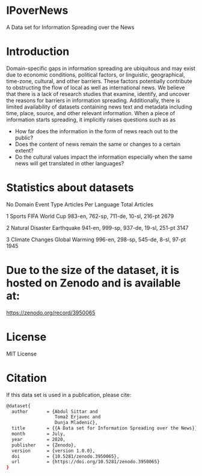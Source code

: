 # IPoverNews
A Data set for Information Spreading over the News
# Introduction
Domain-specific gaps in information spreading are ubiquitous and may exist due to economic conditions, political factors, or linguistic, geographical, time-zone, cultural, and other barriers. These factors potentially contribute to obstructing the flow of local as well as international news. We believe that there is a lack of research studies that examine, identify, and uncover the reasons for barriers in information spreading. Additionally, there is limited availability of datasets containing news text and metadata including time, place, source, and other relevant information. When a piece of information starts spreading, it implicitly raises questions such as as
- How far does the information in the form of news reach out to the public?
- Does the content of news remain the same or changes to a certain extent?
- Do the cultural values impact the information especially when the same news will get translated in other languages?

# Statistics about datasets
No     Domain               Event Type         Articles Per Language                      Total Articles

 1     Sports               FIFA World Cup     983-en, 762-sp, 711-de, 10-sl, 216-pt      2679

 2     Natural Disaster     Earthquake         941-en, 999-sp, 937-de, 19-sl, 251-pt      3147 

 3     Climate Changes      Global Warming     996-en, 298-sp, 545-de, 8-sl, 97-pt        1945

# Due to the size of the dataset, it is hosted on Zenodo and is available at:
https://zenodo.org/record/3950065

# License
MIT License

# Citation
If this data set is used in a publication, please cite:
``` bash
@dataset{
  author       = {Abdul Sittar and
                  Tomaž Erjavec and
                  Dunja Mladenić},
  title        = {{A Data set for Information Spreading over the News}},
  month        = July,
  year         = 2020,
  publisher    = {Zenodo},
  version      = {version 1.0.0},
  doi          = {10.5281/zenodo.3950065},
  url          = {https://doi.org/10.5281/zenodo.3950065}
}
